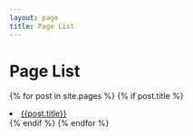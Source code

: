 ```yaml
---
layout: page
title: Page List
---
```


<H1>Page List</H1>

{% for post in site.pages %}
  {% if post.title %}
 <li><a href="{{site.baseurl}}/{{ post.url }}">{{post.title}}</a></li>
   {% endif %}
{% endfor %}
